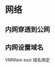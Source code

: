 

# 网络  


## 内网穿透到公网
<!-- 

frp实现内网穿透Linux-＞Linux
https://blog.csdn.net/weixin_49764009/article/details/122018688
-->



## 内网设置域名  

<!-- 
公司内网搭建代理DNS使用内网域名代替ip地址
https://blog.csdn.net/weixin_34247299/article/details/92456101?spm=1001.2101.3001.6661.1&utm_medium=distribute.pc_relevant_t0.none-task-blog-2%7Edefault%7ECTRLIST%7ERate-1-92456101-blog-95939837.pc_relevant_3mothn_strategy_recovery&depth_1-utm_source=distribute.pc_relevant_t0.none-task-blog-2%7Edefault%7ECTRLIST%7ERate-1-92456101-blog-95939837.pc_relevant_3mothn_strategy_recovery&utm_relevant_index=1

-->

VMWare esxi  域名绑定


